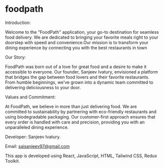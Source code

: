 # foodpath
Introduction:

Welcome to the "FoodPath" application, your go-to destination for seamless food delivery. We are dedicated to bringing your favorite meals right to your doorstep with speed and convenience.Our mission is to transform your dining experience by connecting you with the best restaurants in town

Our Story:

FoodPath was born out of a love for great food and a desire to make it accessible to everyone. Our founder, Sanjeev Ivatury, envisioned a platform that bridges the gap between food lovers and their favorite restaurants. From humble beginnings, we've grown into a dynamic team committed to delivering deliciousness to your door.

Values and Commitment:

At FoodPath, we believe in more than just delivering food. We are committed to sustainability by partnering with eco-friendly restaurants and using biodegradable packaging. Our customer-first approach ensures that every order is handled with care and precision, providing you with an unparalleled dining experience.

Developer: Sanjeev Ivatury.

Email: saisanjeev97@gmail.com

This app is developed using React, JavaScript, HTML, Tailwind CSS, Redux Toolkit.
